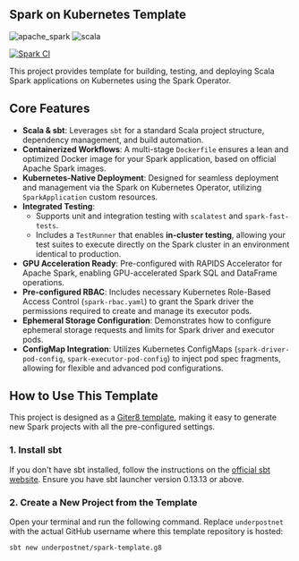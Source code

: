 ## Spark on Kubernetes Template

<img alt='apache_spark' src='https://img.shields.io/badge/apache_spark%20v3.5.5-100000?style=flat&logo=apache-spark&logoColor=FFFFFF&labelColor=C76E00&color=727273'/> <img alt='scala' src='https://img.shields.io/badge/scala%20v2.12-100000?style=flat&logo=scala&logoColor=FFFFFF&labelColor=8b0000&color=727273'>

[![Spark CI](https://github.com/underpostnet/spark-template/actions/workflows/docker-image.yml/badge.svg?branch=master)](https://github.com/underpostnet/spark-template/actions/workflows/docker-image.yml)

This project provides template for building, testing, and deploying Scala Spark applications on Kubernetes using the Spark Operator.

## Core Features

- **Scala & sbt**: Leverages `sbt` for a standard Scala project structure, dependency management, and build automation.
- **Containerized Workflows**: A multi-stage `Dockerfile` ensures a lean and optimized Docker image for your Spark application, based on official Apache Spark images.
- **Kubernetes-Native Deployment**: Designed for seamless deployment and management via the Spark on Kubernetes Operator, utilizing `SparkApplication` custom resources.
- **Integrated Testing**:
  - Supports unit and integration testing with `scalatest` and `spark-fast-tests`.
  - Includes a `TestRunner` that enables **in-cluster testing**, allowing your test suites to execute directly on the Spark cluster in an environment identical to production.
- **GPU Acceleration Ready**: Pre-configured with RAPIDS Accelerator for Apache Spark, enabling GPU-accelerated Spark SQL and DataFrame operations.
- **Pre-configured RBAC**: Includes necessary Kubernetes Role-Based Access Control (`spark-rbac.yaml`) to grant the Spark driver the permissions required to create and manage its executor pods.
- **Ephemeral Storage Configuration**: Demonstrates how to configure ephemeral storage requests and limits for Spark driver and executor pods.
- **ConfigMap Integration**: Utilizes Kubernetes ConfigMaps (`spark-driver-pod-config`, `spark-executor-pod-config`) to inject pod spec fragments, allowing for flexible and advanced pod configurations.

## How to Use This Template

This project is designed as a [Giter8 template](https://www.foundweekends.org/giter8/index.html), making it easy to generate new Spark projects with all the pre-configured settings.

### 1. Install sbt

If you don't have sbt installed, follow the instructions on the [official sbt website](https://www.scala-sbt.org/download.html). Ensure you have sbt launcher version 0.13.13 or above.

### 2. Create a New Project from the Template

Open your terminal and run the following command. Replace `underpostnet` with the actual GitHub username where this template repository is hosted:

```bash
sbt new underpostnet/spark-template.g8
```
